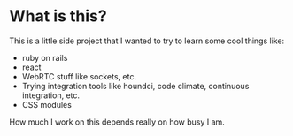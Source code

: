 # What is this?

This is a little side project that I wanted to try to learn some cool things like:
- ruby on rails
- react
- WebRTC stuff like sockets, etc.
- Trying integration tools like houndci, code climate, continuous integration, etc.
- CSS modules

How much I work on this depends really on how busy I am.
